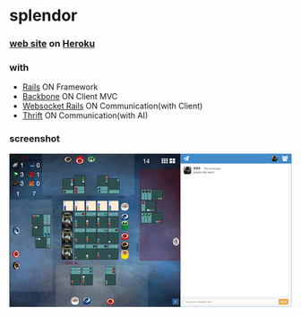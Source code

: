 splendor
========

### [web site](http://splendor.yujun.kim) on [Heroku](https://heroku.com)

### with
  - [Rails](https://github.com/rails/rails) ON Framework
  - [Backbone](https://github.com/jashkenas/backbone) ON Client MVC
  - [Websocket Rails](https://github.com/websocket-rails/websocket-rails) ON Communication(with Client)
  - [Thrift](https://github.com/apache/thrift) ON Communication(with AI)
  
### screenshot
![screenshot](/screenshot.jpg "screenshot")
